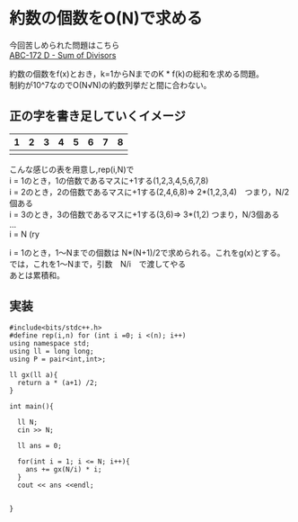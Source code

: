 # 約数の個数をO(N)で求める

今回苦しめられた問題はこちら  
[ABC-172 D - Sum of Divisors](https://atcoder.jp/contests/abc172/tasks/abc172_d)

約数の個数をf(x)とおき，k=1からNまでのK * f(k)の総和を求める問題。  
制約が10^7なのでO(N√N)の約数列挙だと間に合わない。  

## 正の字を書き足していくイメージ

|1|2|3|4|5|6|7|8|
|-|-|-|-|-|-|-|-|
| | | | | | | | |

こんな感じの表を用意し,rep(i,N)で  
i = 1のとき，1の倍数であるマスに+1する(1,2,3,4,5,6,7,8)  
i = 2のとき，2の倍数であるマスに+1する(2,4,6,8)=> 2*(1,2,3,4)　つまり，N/2個ある  
i = 3のとき，3の倍数であるマスに+1する(3,6)=> 3*(1,2)  つまり，N/3個ある  
...  
i = N (ry  

i = 1のとき，1〜Nまでの個数は N*(N+1)/2で求められる。これをg(x)とする。  
では，これを1〜Nまで，引数　N/i　で渡してやる  
あとは累積和。

## 実装

```
#include<bits/stdc++.h>
#define rep(i,n) for (int i =0; i <(n); i++)
using namespace std;
using ll = long long;
using P = pair<int,int>;
 
ll gx(ll a){
  return a * (a+1) /2;
}
 
int main(){
 
  ll N;
  cin >> N;
  
  ll ans = 0;
  
  for(int i = 1; i <= N; i++){
    ans += gx(N/i) * i;
  }
  cout << ans <<endl;
  
 
}
```
